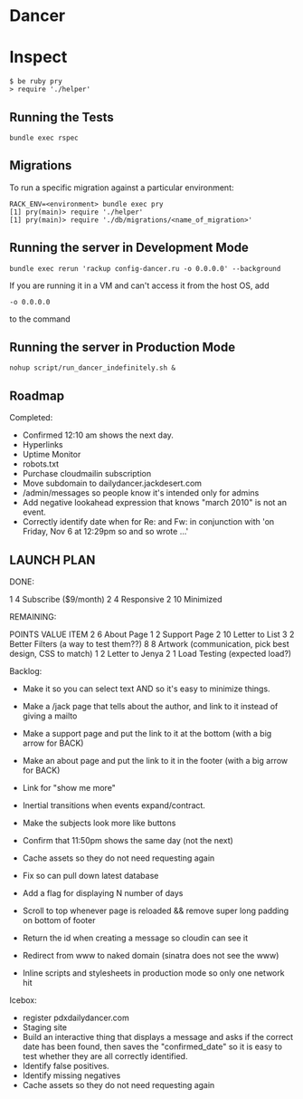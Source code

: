 Dancer
======


Inspect
=======

    $ be ruby pry
    > require './helper'

Running the Tests
-----------------

    bundle exec rspec


Migrations
----------

To run a specific migration against a particular environment:

    RACK_ENV=<environment> bundle exec pry
    [1] pry(main)> require './helper'
    [1] pry(main)> require './db/migrations/<name_of_migration>'


Running the server in Development Mode
--------------------------------------

    bundle exec rerun 'rackup config-dancer.ru -o 0.0.0.0' --background

If you are running it in a VM and can't access it from the host OS,
add

    -o 0.0.0.0

to the command

Running the server in Production Mode
-------------------------------------

    nohup script/run_dancer_indefinitely.sh &

Roadmap
--------------

Completed:

  * Confirmed 12:10 am shows the next day.
  * Hyperlinks
  * Uptime Monitor
  * robots.txt
  * Purchase cloudmailin subscription
  * Move subdomain to dailydancer.jackdesert.com
  * /admin/messages so people know it's intended only for admins
  * Add negative lookahead expression that knows "march 2010" is not an event.
  * Correctly identify date when for Re: and Fw: in conjunction with 'on Friday, Nov 6 at 12:29pm so and so wrote ...'

LAUNCH PLAN
-----------

DONE:

1         4       Subscribe ($9/month)
2         4       Responsive
2         10      Minimized

REMAINING:


POINTS    VALUE   ITEM
2         6       About Page
1         2       Support Page
2         10      Letter to List
3         2       Better Filters (a way to test them??)
8         8       Artwork (communication, pick best design, CSS to match)
1         2       Letter to Jenya
2         1       Load Testing (expected load?)

Backlog:


  * Make it so you can select text AND so it's easy to minimize things.
  * Make a /jack page that tells about the author, and link to it instead of giving a mailto
  * Make a support page and put the link to it at the bottom (with a big arrow for BACK)
  * Make an about page and put the link to it in the footer (with a big arrow for BACK)
  * Link for "show me more"
  * Inertial transitions when events expand/contract.
  * Make the subjects look more like buttons

  * Confirm that 11:50pm shows the same day (not the next)
  * Cache assets so they do not need requesting again
  * Fix so can pull down latest database
  * Add a flag for displaying N number of days
  * Scroll to top whenever page is reloaded && remove super long padding on bottom of footer
  * Return the id when creating a message so cloudin can see it
  * Redirect from www to naked domain (sinatra does not see the www)
  * Inline scripts and stylesheets in production mode so only one network hit


Icebox:

  * register pdxdailydancer.com
  * Staging site
  * Build an interactive thing that displays a message and asks if the correct date has been found, then saves
    the "confirmed_date" so it is easy to test whether they are all correctly identified.
  * Identify false positives.
  * Identify missing negatives
  * Cache assets so they do not need requesting again


